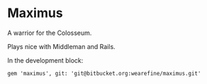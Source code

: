 # Maximus

A warrior for the Colosseum.

Plays nice with Middleman and Rails.

In the development block:

`gem 'maximus', git: 'git@bitbucket.org:wearefine/maximus.git'`